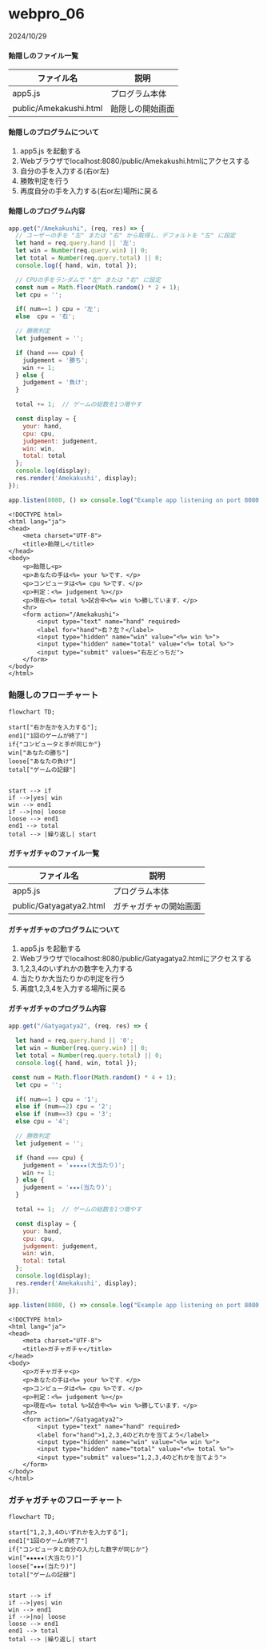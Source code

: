 # webpro_06
2024/10/29

#### 飴隠しのファイル一覧
ファイル名 | 説明
-|-
app5.js | プログラム本体
public/Amekakushi.html | 飴隠しの開始画面

#### 飴隠しのプログラムについて
1. app5.js を起動する
1. Webブラウザでlocalhost:8080/public/Amekakushi.htmlにアクセスする
1. 自分の手を入力する(右or左)
1. 勝敗判定を行う
1. 再度自分の手を入力する(右or左)場所に戻る

#### 飴隠しのプログラム内容
```javascript
app.get("/Amekakushi", (req, res) => {
  // ユーザーの手を "左" または "右" から取得し、デフォルトを "左" に設定
  let hand = req.query.hand || '左';
  let win = Number(req.query.win) || 0;
  let total = Number(req.query.total) || 0;
  console.log({ hand, win, total });

  // CPUの手をランダムで "左" または "右" に設定
  const num = Math.floor(Math.random() * 2 + 1);
  let cpu = '';

  if( num==1 ) cpu = '左';
  else  cpu = '右';

  // 勝敗判定
  let judgement = '';

  if (hand === cpu) {
    judgement = '勝ち';
    win += 1;
  } else {
    judgement = '負け';
  }

  total += 1;  // ゲームの総数を1つ増やす

  const display = {
    your: hand,
    cpu: cpu,
    judgement: judgement,
    win: win,
    total: total
  };
  console.log(display);
  res.render('Amekakushi', display);
});

app.listen(8080, () => console.log("Example app listening on port 8080!"));
```

```Amekakushi.ejs
<!DOCTYPE html>
<html lang="ja">
<head>
    <meta charset="UTF-8">
    <title>飴隠し</title>
</head>
<body>
    <p>飴隠し<p>
    <p>あなたの手は<%= your %>です．</p>
    <p>コンピュータは<%= cpu %>です．</p>
    <p>判定：<%= judgement %></p>
    <p>現在<%= total %>試合中<%= win %>勝しています．</p>
    <hr>
    <form action="/Amekakushi">
        <input type="text" name="hand" required>
        <label for="hand">右？左？</label>
        <input type="hidden" name="win" value="<%= win %>">
        <input type="hidden" name="total" value="<%= total %>">
        <input type="submit" values="右左どっちだ">
    </form>   
</body>
</html>
```

### 飴隠しのフローチャート

```mermaid
flowchart TD;

start["右か左かを入力する"];
end1["1回のゲームが終了"]
if{"コンピュータと手が同じか"}
win["あなたの勝ち"]
loose["あなたの負け"]
total["ゲームの記録"]


start --> if
if -->|yes| win
win --> end1
if -->|no| loose
loose --> end1
end1 --> total
total --> |繰り返し| start
```



#### ガチャガチャのファイル一覧
ファイル名 | 説明
-|-
app5.js | プログラム本体
public/Gatyagatya2.html | ガチャガチャの開始画面

#### ガチャガチャのプログラムについて
1. app5.js を起動する
1. Webブラウザでlocalhost:8080/public/Gatyagatya2.htmlにアクセスする
1. 1,2,3,4のいずれかの数字を入力する
1. 当たりか大当たりかの判定を行う
1. 再度1,2,3,4を入力する場所に戻る

#### ガチャガチャのプログラム内容
```javascript
app.get("/Gatyagatya2", (req, res) => {
  
  let hand = req.query.hand || '0';
  let win = Number(req.query.win) || 0;
  let total = Number(req.query.total) || 0;
  console.log({ hand, win, total });

 const num = Math.floor(Math.random() * 4 + 1);
  let cpu = '';

  if( num==1 ) cpu = '1';
  else if (num==2) cpu = '2';
  else if (num==3) cpu = '3';
  else cpu = '4';

  // 勝敗判定
  let judgement = '';

  if (hand === cpu) {
    judgement = '★★★★★(大当たり)';
    win += 1;
  } else {
    judgement = '★★★(当たり)';
  }

  total += 1;  // ゲームの総数を1つ増やす

  const display = {
    your: hand,
    cpu: cpu,
    judgement: judgement,
    win: win,
    total: total
  };
  console.log(display);
  res.render('Amekakushi', display);
});

app.listen(8080, () => console.log("Example app listening on port 8080!"));
```

```Gatyagatya2.ejs
<!DOCTYPE html>
<html lang="ja">
<head>
    <meta charset="UTF-8">
    <title>ガチャガチャ</title>
</head>
<body>
    <p>ガチャガチャ<p>
    <p>あなたの手は<%= your %>です．</p>
    <p>コンピュータは<%= cpu %>です．</p>
    <p>判定：<%= judgement %></p>
    <p>現在<%= total %>試合中<%= win %>勝しています．</p>
    <hr>
    <form action="/Gatyagatya2">
        <input type="text" name="hand" required>
        <label for="hand">1,2,3,4のどれかを当てよう</label>
        <input type="hidden" name="win" value="<%= win %>">
        <input type="hidden" name="total" value="<%= total %>">
        <input type="submit" values="1,2,3,4のどれかを当てよう">
    </form>   
</body>
</html>
```

### ガチャガチャのフローチャート

```mermaid
flowchart TD;

start["1,2,3,4のいずれかを入力する"];
end1["1回のゲームが終了"]
if{"コンピュータと自分の入力した数字が同じか"}
win["★★★★★(大当たり)"]
loose["★★★(当たり)"]
total["ゲームの記録"]


start --> if
if -->|yes| win
win --> end1
if -->|no| loose
loose --> end1
end1 --> total
total --> |繰り返し| start
```